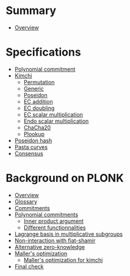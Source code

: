 # Summary

- [Overview](./crypto/overview.md)

# Specifications

- [Polynomial commitment](./specs/polynomial_commitment.md)
- [Kimchi](./specs/kimchi/kimchi.md)
  - [Permutation](./specs/kimchi/permutation.md)
  - [Generic](./specs/kimchi/generic.md)
  - [Poseidon](./specs/kimchi/poseidon.md)
  - [EC addition]()
  - [EC doubling]()
  - [EC scalar multiplication]()
  - [Endo scalar multiplication]()
  - [ChaCha20](./specs/kimchi/chacha20.md)
  - [Plookup](./specs/kimchi/plookup.md)
- [Poseidon hash](./specs/poseidon.md)
- [Pasta curves](./specs/pasta_curves.md)
- [Consensus]()

# Background on PLONK

- [Overview](./crypto/plonk/overview.md)
- [Glossary](./crypto/plonk/glossary.md)
- [Commitments](./crypto/plonk/commitments.md)
- [Polynomial commitments](./crypto/plonk/polynomial_commitments.md)
  - [Inner product argument](./crypto/plonk/inner_product.md)
  - [Different functionnalities](./crypto/plonk/inner_product_api.md)
- [Lagrange basis in multiplicative subgroups](./crypto/plonk/lagrange.md)
- [Non-interaction with fiat-shamir](./crypto/plonk/fiat_shamir.md)
- [Alternative zero-knowledge](./crypto/plonk/zkpm.md)
- [Maller's optimization](./crypto/plonk/maller.md)
  - [Maller's optimization for kimchi](./crypto/plonk/maller_15.md)
- [Final check](./crypto/plonk/final_check.md)
